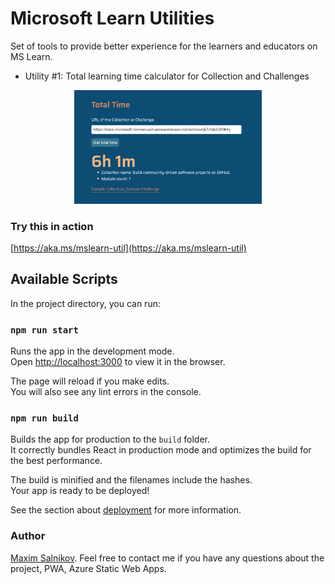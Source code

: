 # Microsoft Learn Utilities

Set of tools to provide better experience for the learners and educators on MS Learn.

- Utility #1: Total learning time calculator for Collection and Challenges

<p align="center">
    <img src="public/images/social.png" width="300">
</p>

### Try this in action

[https://aka.ms/mslearn-util](https://aka.ms/mslearn-util)

## Available Scripts

In the project directory, you can run:

### `npm run start`

Runs the app in the development mode.\
Open [http://localhost:3000](http://localhost:3000) to view it in the browser.

The page will reload if you make edits.\
You will also see any lint errors in the console.

### `npm run build`

Builds the app for production to the `build` folder.\
It correctly bundles React in production mode and optimizes the build for the best performance.

The build is minified and the filenames include the hashes.\
Your app is ready to be deployed!

See the section about [deployment](https://facebook.github.io/create-react-app/docs/deployment) for more information.

### Author

[Maxim Salnikov](https://twitter.com/webmaxru). Feel free to contact me if you have any questions about the project, PWA, Azure Static Web Apps.

